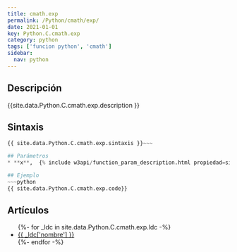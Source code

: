 ```yaml
---
title: cmath.exp
permalink: /Python/cmath/exp/
date: 2021-01-01
key: Python.C.cmath.exp
category: python
tags: ['funcion python', 'cmath']
sidebar: 
  nav: python
---
```


## Descripción
{{site.data.Python.C.cmath.exp.description }}

## Sintaxis
~~~python
{{ site.data.Python.C.cmath.exp.sintaxis }}~~~

## Parámetros
* **x**,  {% include w3api/function_param_description.html propiedad=site.data.Python.C.cmath.exp valor="x" %}

## Ejemplo
~~~python
{{ site.data.Python.C.cmath.exp.code}}
~~~

## Artículos
<ul>
{%- for _ldc in site.data.Python.C.cmath.exp.ldc -%}
   <li>
       <a href="{{_ldc['url'] }}">{{ _ldc['nombre'] }}</a>
   </li>
{%- endfor -%}
</ul>
